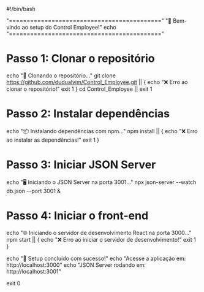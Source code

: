 #!/bin/bash

"==========================================="
"🚀 Bem-vindo ao setup do Control Employee!"
echo "==========================================="

# Passo 1: Clonar o repositório
echo "📁 Clonando o repositório..."
git clone https://github.com/dudualvim/Control_Employee.git || {
    echo "❌ Erro ao clonar o repositório!"
    exit 1
}
cd Control_Employee || exit 1

# Passo 2: Instalar dependências
echo "📦 Instalando dependências com npm..."
npm install || {
    echo "❌ Erro ao instalar as dependências!"
    exit 1
}

# Passo 3: Iniciar JSON Server
echo "🖥️  Iniciando o JSON Server na porta 3001..."
npx json-server --watch db.json --port 3001 &

# Passo 4: Iniciar o front-end
echo "🌐 Iniciando o servidor de desenvolvimento React na porta 3000..."
npm start || {
    echo "❌ Erro ao iniciar o servidor de desenvolvimento!"
    exit 1
}

echo "🎉 Setup concluído com sucesso!"
echo "Acesse a aplicação em: http://localhost:3000"
echo "JSON Server rodando em: http://localhost:3001"

exit 0
